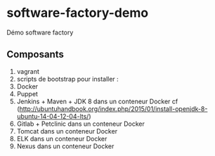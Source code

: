 # software-factory-demo
Démo software factory

## Composants
1. vagrant
2. scripts de bootstrap pour installer :
3. Docker
4. Puppet
5. Jenkins + Maven + JDK 8 dans un conteneur Docker cf (http://ubuntuhandbook.org/index.php/2015/01/install-openjdk-8-ubuntu-14-04-12-04-lts/)
6. Gitlab + Petclinic dans un conteneur Docker
7. Tomcat dans un conteneur Docker
8. ELK dans un conteneur Docker
9. Nexus dans un conteneur Docker
